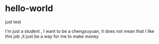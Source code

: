# hello-world
just test

I'm just a student , I want to be a chengxuyuan, it does not mean that I like this job ,it just be a way for me to make money
